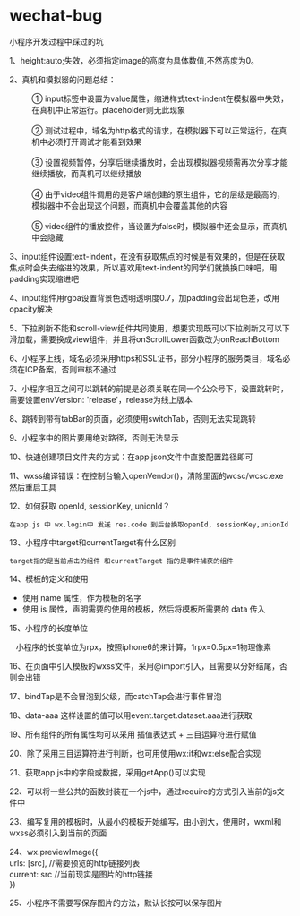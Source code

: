 # wechat-bug
小程序开发过程中踩过的坑

1、height:auto;失效，必须指定image的高度为具体数值,不然高度为0。

2、真机和模拟器的问题总结：  
  
  <dl>
    <dd> ① input标签中设置为value属性，缩进样式text-indent在模拟器中失效，在真机中正常运行。placeholder则无此现象</dd>
    <dd> ② 测试过程中，域名为http格式的请求，在模拟器下可以正常运行，在真机中必须打开调试才能看到效果</dd>
    <dd> ③ 设置视频暂停，分享后继续播放时，会出现模拟器视频需再次分享才能继续播放，而真机可以继续播放</dd>
    <br />
    <dd> ④ 由于video组件调用的是客户端创建的原生组件，它的层级是最高的，模拟器中不会出现这个问题，而真机中会覆盖其他的内容</dd>
    <dd> ⑤ video组件的播放控件，当设置为false时，模拟器中还会显示，而真机中会隐藏</dd>
  </dl>
  
3、input组件设置text-indent，在没有获取焦点的时候是有效果的，但是在获取焦点时会失去缩进的效果，所以喜欢用text-indent的同学们就换换口味吧，用padding实现缩进吧  

4、input组件用rgba设置背景色透明透明度0.7，加padding会出现色差，改用opacity解决

5、下拉刷新不能和scroll-view组件共同使用，想要实现既可以下拉刷新又可以下滑加载，需要换成view组件，并且将onScrollLower函数改为onReachBottom

6、小程序上线，域名必须采用https和SSL证书，部分小程序的服务类目，域名必须在ICP备案，否则审核不通过

7、小程序相互之间可以跳转的前提是必须关联在同一个公众号下，设置跳转时，需要设置envVersion: 'release'，release为线上版本

8、跳转到带有tabBar的页面，必须使用switchTab，否则无法实现跳转

9、小程序中的图片要用绝对路径，否则无法显示

10、快速创建项目文件夹的方式：在app.json文件中直接配置路径即可

11、wxss编译错误：在控制台输入openVendor()，清除里面的wcsc/wcsc.exe 然后重启工具

12、如何获取 openId, sessionKey, unionId？
    
    在app.js 中 wx.login中 发送 res.code 到后台换取openId, sessionKey,unionId  
    
13、小程序中target和currentTarget有什么区别

    target指的是当前点击的组件 和currentTarget 指的是事件捕获的组件  
    
14、模板的定义和使用
    <ul>
        <li>使用 name 属性，作为模板的名字</li>
        <li>使用 is 属性，声明需要的使用的模板，然后将模板所需要的 data 传入</li>
    </ul>  
      
15、小程序的长度单位  
  
    小程序的长度单位为rpx，按照iphone6的来计算，1rpx=0.5px=1物理像素  
      
16、在页面中引入模板的wxss文件，采用@import引入，且需要以分好结尾，否则会出错  

17、bindTap是不会冒泡到父级，而catchTap会进行事件冒泡  

18、data-aaa 这样设置的值可以用event.target.dataset.aaa进行获取  

19、所有组件的所有属性均可以采用 插值表达式 + 三目运算符进行赋值  

20、除了采用三目运算符进行判断，也可用使用wx:if和wx:else配合实现  

21、获取app.js中的字段或数据，采用getApp()可以实现  

22、可以将一些公共的函数封装在一个js中，通过require的方式引入当前的js文件中  

23、编写复用的模板时，从最小的模板开始编写，由小到大，使用时，wxml和wxss必须引入到当前的页面  

24、wx.previewImage({  
	urls: [src], //需要预览的http链接列表  
	current: src //当前现实是图片的http链接  
    })  
    
25、小程序不需要写保存图片的方法，默认长按可以保存图片
